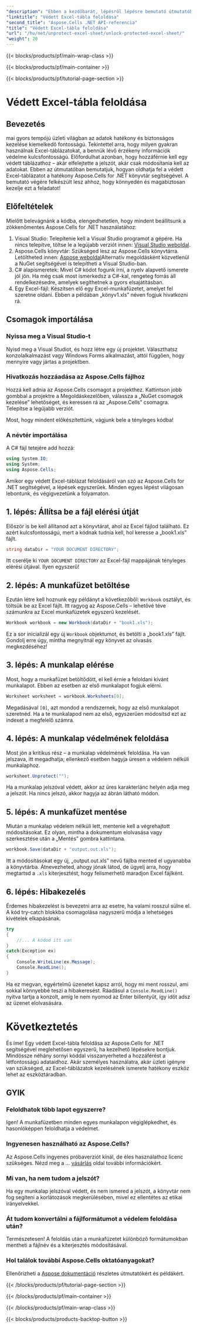 ```yaml
---
"description": "Ebben a kezdőbarát, lépésről lépésre bemutató útmutatóban megtudhatja, hogyan oldhatja fel a védett Excel-táblázatokat az Aspose.Cells for .NET segítségével."
"linktitle": "Védett Excel-tábla feloldása"
"second_title": "Aspose.Cells .NET API-referencia"
"title": "Védett Excel-tábla feloldása"
"url": "/hu/net/unprotect-excel-sheet/unlock-protected-excel-sheet/"
"weight": 20
---
```


{{< blocks/products/pf/main-wrap-class >}}

{{< blocks/products/pf/main-container >}}

{{< blocks/products/pf/tutorial-page-section >}}

# Védett Excel-tábla feloldása

## Bevezetés

mai gyors tempójú üzleti világban az adatok hatékony és biztonságos kezelése kiemelkedő fontosságú. Tekintettel arra, hogy milyen gyakran használnak Excel-táblázatokat, a bennük lévő érzékeny információk védelme kulcsfontosságú. Előfordulhat azonban, hogy hozzáférnie kell egy védett táblázathoz – akár elfelejtette a jelszót, akár csak módosítania kell az adatokat. Ebben az útmutatóban bemutatjuk, hogyan oldhatja fel a védett Excel-táblázatot a hatékony Aspose.Cells for .NET könyvtár segítségével. A bemutató végére felkészült lesz ahhoz, hogy könnyedén és magabiztosan kezelje ezt a feladatot!

## Előfeltételek

Mielőtt belevágnánk a kódba, elengedhetetlen, hogy mindent beállítsunk a zökkenőmentes Aspose.Cells for .NET használatához:

1. Visual Studio: Telepítenie kell a Visual Studio programot a gépére. Ha nincs telepítve, töltse le a legújabb verziót innen: [Visual Studio weboldal](https://visualstudio.microsoft.com/downloads/).
2. Aspose.Cells könyvtár: Szükséged lesz az Aspose.Cells könyvtárra. Letöltheted innen: [Aspose weboldal](https://releases.aspose.com/cells/net/)Alternatív megoldásként közvetlenül a NuGet segítségével is telepítheti a Visual Studio-ban.
3. C# alapismeretek: Mivel C# kódot fogunk írni, a nyelv alapvető ismerete jól jön. Ha még csak most ismerkedsz a C#-kal, rengeteg forrás áll rendelkezésedre, amelyek segíthetnek a gyors elsajátításban.
4. Egy Excel-fájl: Készítsen elő egy Excel-munkafüzetet, amelyet fel szeretne oldani. Ebben a példában „könyv1.xls” néven fogjuk hivatkozni rá.

## Csomagok importálása

### Nyissa meg a Visual Studio-t

Nyisd meg a Visual Studiot, és hozz létre egy új projektet. Választhatsz konzolalkalmazást vagy Windows Forms alkalmazást, attól függően, hogy mennyire vagy jártas a projektben.

### Hivatkozás hozzáadása az Aspose.Cells fájlhoz

Hozzá kell adnia az Aspose.Cells csomagot a projekthez. Kattintson jobb gombbal a projektre a Megoldáskezelőben, válassza a „NuGet csomagok kezelése” lehetőséget, és keressen rá az „Aspose.Cells” csomagra. Telepítse a legújabb verziót.

Most, hogy mindent előkészítettünk, vágjunk bele a tényleges kódba!

### A névtér importálása

A C# fájl tetejére add hozzá:

```csharp
using System.IO;
using System;
using Aspose.Cells;
```

Amikor egy védett Excel-táblázat feloldásáról van szó az Aspose.Cells for .NET segítségével, a lépések egyszerűek. Minden egyes lépést világosan lebontunk, és végigvezetünk a folyamaton.

## 1. lépés: Állítsa be a fájl elérési útját

Először is be kell állítanod azt a könyvtárat, ahol az Excel fájlod található. Ez azért kulcsfontosságú, mert a kódnak tudnia kell, hol keresse a „book1.xls” fájlt.

```csharp
string dataDir = "YOUR DOCUMENT DIRECTORY";
```
Itt cserélje ki `YOUR DOCUMENT DIRECTORY` az Excel-fájl mappájának tényleges elérési útjával. Ilyen egyszerű!

## 2. lépés: A munkafüzet betöltése

Ezután létre kell hoznunk egy példányt a következőből: `Workbook` osztályt, és töltsük be az Excel fájlt. Itt ragyog az Aspose.Cells – lehetővé téve számunkra az Excel munkafüzetek egyszerű kezelését.

```csharp
Workbook workbook = new Workbook(dataDir + "book1.xls");
```
Ez a sor inicializál egy új `Workbook` objektumot, és betölti a „book1.xls” fájlt. Gondolj erre úgy, mintha megnyitnál egy könyvet az olvasás megkezdéséhez!

## 3. lépés: A munkalap elérése

Most, hogy a munkafüzet betöltődött, el kell érnie a feloldani kívánt munkalapot. Ebben az esetben az első munkalapot fogjuk elérni.

```csharp
Worksheet worksheet = workbook.Worksheets[0];
```
Megadásával `[0]`, azt mondod a rendszernek, hogy az első munkalapot szeretnéd. Ha a te munkalapod nem az első, egyszerűen módosítsd ezt az indexet a megfelelő számra.

## 4. lépés: A munkalap védelmének feloldása

Most jön a kritikus rész – a munkalap védelmének feloldása. Ha van jelszava, itt megadhatja; ellenkező esetben hagyja üresen a védelem nélküli munkalaphoz.

```csharp
worksheet.Unprotect("");
```
Ha a munkalap jelszóval védett, akkor az üres karakterlánc helyén adja meg a jelszót. Ha nincs jelszó, akkor hagyja az ábrán látható módon.

## 5. lépés: A munkafüzet mentése

Miután a munkalap védelem nélküli lett, mentenie kell a végrehajtott módosításokat. Ez olyan, mintha a dokumentum elolvasása vagy szerkesztése után a „Mentés” gombra kattintana.

```csharp
workbook.Save(dataDir + "output.out.xls");
```
Itt a módosításokat egy új, „output.out.xls” nevű fájlba mented el ugyanabba a könyvtárba. Átnevezheted, ahogy jónak látod, de ügyelj arra, hogy megtartsd a `.xls` kiterjesztést, hogy felismerhető maradjon Excel fájlként.

## 6. lépés: Hibakezelés

Érdemes hibakezelést is bevezetni arra az esetre, ha valami rosszul sülne el. A kód try-catch blokkba csomagolása nagyszerű módja a lehetséges kivételek elkapásának.

```csharp
try
{
    //... A kódod itt van
}
catch(Exception ex)
{
    Console.WriteLine(ex.Message);
    Console.ReadLine();
}
```
Ha ez megvan, egyértelmű üzenetet kapsz arról, hogy mi ment rosszul, ami sokkal könnyebbé teszi a hibakeresést. Ráadásul a `Console.ReadLine()` nyitva tartja a konzolt, amíg le nem nyomod az Enter billentyűt, így időt adsz az üzenet elolvasására.

# Következtetés

És íme! Egy védett Excel-tábla feloldása az Aspose.Cells for .NET segítségével meglehetősen egyszerű, ha kezelhető lépésekre bontjuk. Mindössze néhány sornyi kóddal visszanyerheted a hozzáférést a létfontosságú adataidhoz. Akár személyes használatra, akár üzleti igényre van szükséged, az Excel-táblázatok kezelésének ismerete hatékony eszköz lehet az eszköztáradban. 

## GYIK

### Feloldhatok több lapot egyszerre?
Igen! A munkafüzetben minden egyes munkalapon végiglépkedhet, és hasonlóképpen feloldhatja a védelmet.

### Ingyenesen használható az Aspose.Cells?
Az Aspose.Cells ingyenes próbaverziót kínál, de éles használathoz licenc szükséges. Nézd meg a ... [vásárlás](https://purchase.aspose.com/buy) oldal további információkért.

### Mi van, ha nem tudom a jelszót?
Ha egy munkalap jelszóval védett, és nem ismered a jelszót, a könyvtár nem fog segíteni a korlátozások megkerülésében, mivel ez ellentétes az etikai irányelvekkel.

### Át tudom konvertálni a fájlformátumot a védelem feloldása után?
Természetesen! A feloldás után a munkafüzetet különböző formátumokban mentheti a fájlnév és a kiterjesztés módosításával.

### Hol találok további Aspose.Cells oktatóanyagokat?
Ellenőrizheti a [Aspose dokumentáció](https://reference.aspose.com/cells/net/) részletes útmutatókért és példákért.

{{< /blocks/products/pf/tutorial-page-section >}}

{{< /blocks/products/pf/main-container >}}

{{< /blocks/products/pf/main-wrap-class >}}

{{< blocks/products/products-backtop-button >}}